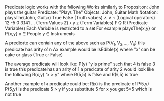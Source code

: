 Predicate logic works with the following
	Works similarly to 
		Proposition: John plays the guitar
		Predicate: "Plays The"
		Objects: John, Guitar
		Math Notation: playsThe(John, Guitar)
	True False (Truth values)
	∧  ∨ ¬ (Logical operators)
	12 -5 0 3.141 ... (Term Values ℤ)
	x y z  (Term Variables)
	P Q R (Predicate Variables)
		Each Variable is restricted to a set
		For example playsThe{x,y} or P{x,y}
		x ∈ People
		y ∈ Instruments

A predicate can contain any of the above 
	such as P(V$_1$, V$_2$,..., V$_n$) this predicate has arity of n
	Ax example would be IsEdible(x) where "x" can be cake or glass (True or False)

The average predicate will look like:
	P(y) "y is prime" such that 
		4 is false 
		3 is true 
	this predicate has an arity of 1 
	a predicate of arity 2 would look like the following
	R(x,y) "x > y" where R(5,5) is false and R(6,5) is true

Another example of a predicate could be:
	R(x) is the predicate of P(5,y)
	P(5,y) is the predicate 5 > y
	if you substitute 5 for x you get 5>5 which is not true

